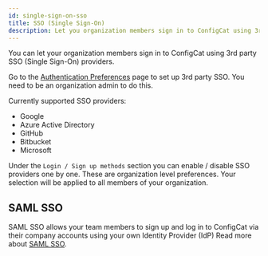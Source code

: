 ```yaml
---
id: single-sign-on-sso
title: SSO (Single Sign-On)
description: Let you organization members sign in to ConfigCat using 3rd party SSO (Single Sign-On) providers.
---
```


You can let your organization members sign in to ConfigCat using 3rd party SSO (Single Sign-On) providers.

Go to the [Authentication Preferences](https://app.configcat.com/organization/authentication/) page to set up 3rd party SSO. You need to be an
organization admin to do this.

Currently supported SSO providers:

- Google
- Azure Active Directory
- GitHub
- Bitbucket
- Microsoft

Under the `Login / Sign up methods` section you can enable / disable SSO providers one by one. These are organization level preferences. Your selection
will be applied to all members of your organization.

## SAML SSO

SAML SSO allows your team members to sign up and log in to ConfigCat via their company accounts using your own Identity Provider (IdP)
Read more about [SAML SSO](/advanced/team-management/saml/saml-overview/).
